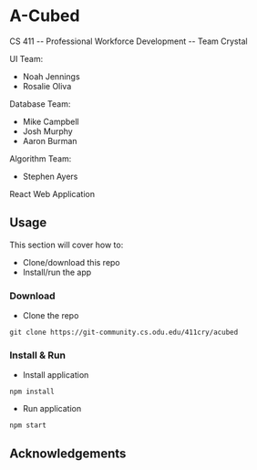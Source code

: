 # A-Cubed 

CS 411 -- Professional Workforce Development -- Team Crystal 

UI Team: 
* Noah Jennings 
* Rosalie Oliva 

Database Team:
* Mike Campbell
* Josh Murphy
* Aaron Burman

Algorithm Team:
* Stephen Ayers


React Web Application 

## Usage 

This section will cover how to: 
* Clone/download this repo
* Install/run the app 

### Download 

* Clone the repo 

``` 
git clone https://git-community.cs.odu.edu/411cry/acubed
```

### Install & Run 

* Install application 

``` 
npm install 
``` 

* Run application 

```
npm start
``` 

## Acknowledgements 